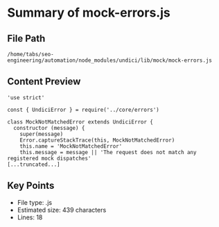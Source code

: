# Summary of mock-errors.js
  
## File Path
`/home/tabs/seo-engineering/automation/node_modules/undici/lib/mock/mock-errors.js`

## Content Preview
```
'use strict'

const { UndiciError } = require('../core/errors')

class MockNotMatchedError extends UndiciError {
  constructor (message) {
    super(message)
    Error.captureStackTrace(this, MockNotMatchedError)
    this.name = 'MockNotMatchedError'
    this.message = message || 'The request does not match any registered mock dispatches'
[...truncated...]
```

## Key Points
- File type: .js
- Estimated size: 439 characters
- Lines: 18

